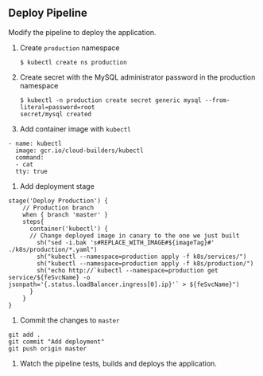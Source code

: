 Deploy Pipeline
------

Modify the pipeline to deploy the application.

1. Create `production` namespace
    ```
    $ kubectl create ns production
    ```

1. Create secret with the MySQL administrator password in the production namespace

    ```
    $ kubectl -n production create secret generic mysql --from-literal=password=root
    secret/mysql created
    ```

1. Add container image with `kubectl`

  ```
  - name: kubectl
    image: gcr.io/cloud-builders/kubectl
    command:
    - cat
    tty: true
  ```

1. Add deployment stage

  ```
  stage('Deploy Production') {
      // Production branch
      when { branch 'master' }
      steps{
        container('kubectl') {
        // Change deployed image in canary to the one we just built
          sh("sed -i.bak 's#REPLACE_WITH_IMAGE#${imageTag}#' ./k8s/production/*.yaml")
          sh("kubectl --namespace=production apply -f k8s/services/")
          sh("kubectl --namespace=production apply -f k8s/production/")
          sh("echo http://`kubectl --namespace=production get service/${feSvcName} -o jsonpath='{.status.loadBalancer.ingress[0].ip}'` > ${feSvcName}")
        }
      }
  }
  ```

1. Commit the changes to `master`

  ```
  git add .
  git commit "Add deployment"
  git push origin master
  ```

1. Watch the pipeline tests, builds and deploys the application.
